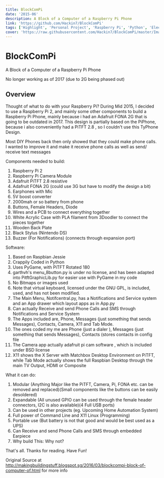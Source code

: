 ```yaml
---
title: BlockComPi
date: '2015-06'
description: A Block of a Computer of a Raspberry Pi Phone
link: 'https://github.com/Hackin7/BlockComPi'
tags: ['Highlight', 'Personal Project', 'Raspberry Pi', 'Python', 'Electronics', 'Casing']
cover: 'https://raw.githubusercontent.com/Hackin7/BlockComPi/master/Images/DSC_4991.JPG'
---
```


# BlockComPi

A Block of a Computer of a Raspberry Pi Phone

No longer working as of 2017 (due to 2G being phased out)

## Overview

Thought of what to do with your Raspberry Pi? During Mid 2015, I decided to use a Raspberry Pi 2, and mainly some other components to build a Raspberry Pi Phone, mainly because i had an Adafruit FONA 2G that is going to be outdated in 2017. This design is partially based on the PiPhone, because i also conveniently had a PiTFT 2.8 , so I couldn't use this TyPhone Design.

Most DIY Phones back then only showed that they could make phone calls.
I wanted to improve it and make it receive phone calls as well as send/ receive text messages

Components needed to build:

1. Raspberry Pi 2
1. Raspberry Pi Camera Module
1. Adafruit PiTFT 2.8 resistive
1. Adafruit FONA 2G (could use 3G but have to modify the design a bit)
1. Earphones with Mic
1. 5V boost converter 
1. 2000mah or so battery from phone
1. Buttons,  Female Headers, Diode
1. Wires and a PCB to connect everything together
1. White Acrylic Case with PLA filament from 3Doodler to connect the pieces together 
1. Wooden Back Plate
1. Black Stylus (Nintendo DS)
1. Buzzer (For Notifications) (connects through expansion port)

Software:

1. Based on Raspbian Jessie
1. Crappily Coded in Python
1. Uses PyGame, with PiTFT Rotated 180
1. garthvh's menu_8button.py is under no license, and has been adapted into PitftGraphicLib.py for easier use with PyGame in my code
1. No Bitmaps or images used
1. Note that virtual keyboard, licensed under the GNU GPL, is included, used, and has not been modified.
1. The Main Menu, Notifcentral.py, has a Notifications  and Service system and an App drawer which layout apps as in App.py
1. Can actually Receive and send Phone Calls and SMS through Notifications and Service System
1. The Apps included are, Phone, Messages (just something that sends Messages), Contacts, Camera, X11 and Tab Mode.
1. The ones coded my me are Phone (just a dialer ), Messages (just something that sends Messages), Contacts (stores contacts in config file
1. The Camera app actually adafruit pi cam software , which is included under BSD license
1. X11 shows the X Server with Matchbox Desktop Environment on PiTFT, while Tab Mode actually shows the full Raspbian Desktop through the main TV Output, HDMI or Composite

What it can do:

1. Modular (Anything Major like the PiTFT, Camera, Pi, FONA etc. can be removed and replaced)(Small components like the buttons can be easily desoldered)
1. Expandable (All unused GPIO can be used through the female header connectors, I2C is also available)(4 Full USB ports)
1. Can be used in other projects (eg. Upcoming Home Automation System)
1. Full power of Command Line and X11 Linux (Programming)
1. Portable use (But battery is not that good and would be best used as a UPS)
1. Can Receive and send Phone Calls and SMS through embedded Earpiece
1. Why build This: Why not?

That's all. Thanks for reading. Have Fun!

Original Source at http://makingbuildingstuff.blogspot.sg/2016/03/blockcompi-block-of-computer-of.html for more info
